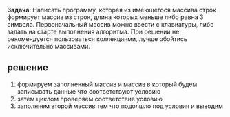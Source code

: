 **Задача**: Написать программу, которая из имеющегося массива строк формирует массив из строк, длина которых меньше либо равна 3 символа. Первоначальный массив можно ввести с клавиатуры, либо задать на старте выполнения алгоритма. При решении не рекомендуется пользоваться коллекциями, лучше обойтись исключительно массивами.
## решение
1) формируем заполненный массив и массив в который будем записывать данные что соответствуют условию
2) затем циклом проверяем соответствие условию
3) заполняем второй массив тем что подолшло под условия и выводим